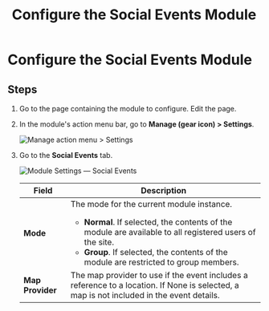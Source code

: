 ﻿---
uid: config-module-social-events
locale: en
title: Configure the Social Events Module
dnneditions: 
dnnversion: 09.02.00
related-topics: 
---

# Configure the Social Events Module

## Steps

1.  Go to the page containing the module to configure. Edit the page.
2.  In the module's action menu bar, go to **Manage (gear icon) \> Settings**.
    
      
    
    ![Manage action menu > Settings](/images/scr-actionmenu-manage-settings.png)
    
      
    
3.  Go to the **Social Events** tab.
    
      
    
    ![Module Settings — Social Events](/images/scr-modulesettings-SocialEvents.png)
    
      
    
    |**Field**|**Description**|
    |---|---|
    |**Mode**|The mode for the current module instance.<ul><li>**Normal**. If selected, the contents of the module are available to all registered users of the site.</li><li>**Group**. If selected, the contents of the module are restricted to group members.</li></ul>|
    |**Map Provider**|The map provider to use if the event includes a reference to a location. If None is selected, a map is not included in the event details.|
